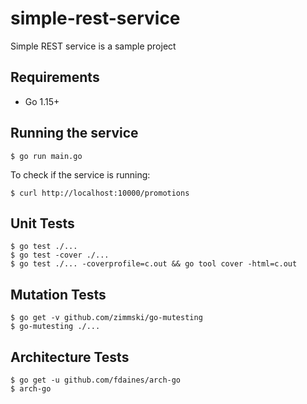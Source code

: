 # simple-rest-service

Simple REST service is a sample project

## Requirements
- Go 1.15+

## Running the service
```
$ go run main.go
```

To check if the service is running:
```
$ curl http://localhost:10000/promotions
```


## Unit Tests
```
$ go test ./...
$ go test -cover ./...
$ go test ./... -coverprofile=c.out && go tool cover -html=c.out
```

## Mutation Tests
```
$ go get -v github.com/zimmski/go-mutesting
$ go-mutesting ./...
```


## Architecture Tests
```
$ go get -u github.com/fdaines/arch-go
$ arch-go
```


